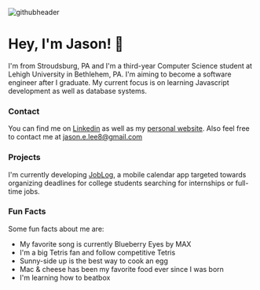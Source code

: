 ![githubheader](https://user-images.githubusercontent.com/62316622/111012843-7275e380-836b-11eb-8956-4167bed6b30a.png)
# Hey, I'm Jason! 👋
I'm from Stroudsburg, PA and I'm a third-year Computer Science student at Lehigh University in Bethlehem, PA. I'm aiming to become a software engineer after I graduate. My current focus is on learning Javascript development as well as database systems.

### Contact
You can find me on [Linkedin](https://www.linkedin.com/in/jasonlee88/) as well as my [personal website](https://jasonedwardlee.com).
Also feel free to contact me at [jason.e.lee8@gmail.com](mailto:jason.e.lee8@gmail.com)

### Projects
I'm currently developing [JobLog](https://github.com/jason-lee88/joblog), a mobile calendar app targeted towards organizing deadlines for college students searching for internships or full-time jobs.

### Fun Facts
Some fun facts about me are:

 - My favorite song is currently Blueberry Eyes by MAX
 - I'm a big Tetris fan and follow competitive Tetris
 - Sunny-side up is the best way to cook an egg
 - Mac & cheese has been my favorite food ever since I was born
 - I'm learning how to beatbox
